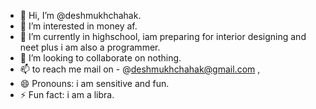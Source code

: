 - 👋 Hi, I’m @deshmukhchahak.
- 👀 I’m interested in money af.
- 🌱 I’m currently in highschool, iam preparing for interior designing and neet plus i am also a programmer.
- 💞️ I’m looking to collaborate on nothing.
- 📫 to reach me mail on - @deshmukhchahak@gmail.com ,
- 😄 Pronouns: i am sensitive and fun.
- ⚡ Fun fact: i am a libra.

<!---
deshmukhchahak is a ✨ special ✨ repository because its `README.md` (this file) appears on your GitHub profile.
You can click the Preview link to take a look at your changes.
--->
